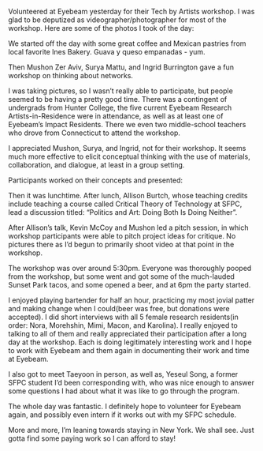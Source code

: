 Volunteered at Eyebeam yesterday for their Tech by Artists workshop. I was glad to be deputized as videographer/photographer for most of the workshop. Here are some of the photos I took of the day:



We started off the day with some great coffee and Mexican pastries from local favorite Ines Bakery. Guava y queso empanadas - yum.

Then Mushon Zer Aviv, Surya Mattu, and Ingrid Burrington gave a fun workshop on thinking about networks.


I was taking pictures, so I wasn’t really able to participate, but people seemed to be having a pretty good time. There was a contingent of undergrads from Hunter College, the five current Eyebeam Research Artists-in-Residence were in attendance, as well as at least one of Eyebeam’s Impact Residents. There we even two middle-school teachers who drove from Connecticut to attend the workshop.

I appreciated Mushon, Surya, and Ingrid, not for their workshop. It seems much more effective to elicit conceptual thinking with the use of materials, collaboration, and dialogue, at least in a group setting.


Participants worked on their concepts and presented:



Then it was lunchtime. After lunch, Allison Burtch, whose teaching credits include teaching a course called Critical Theory of Technology at SFPC, lead a discussion titled: “Politics and Art: Doing Both Is Doing Neither”.



After Allison’s talk, Kevin McCoy and Mushon led a pitch session, in which workshop participants were able to pitch project ideas for critique. No pictures there as I’d begun to primarily shoot video at that point in the workshop.

The workshop was over around 5:30pm. Everyone was thoroughly pooped from the workshop, but some went and got some of the much-lauded Sunset Park tacos, and some opened a beer, and at 6pm the party started.

I enjoyed playing bartender for half an hour, practicing my most jovial patter and making change when I could(beer was free, but donations were accepted). I did short interviews with all 5 female research residents(in order: Nora, Morehshin, Mimi, Macon, and Karolina). I really enjoyed to talking to all of them and really appreciated their participation after a long day at the workshop. Each is doing legitimately interesting work and I hope to work with Eyebeam and them again in documenting their work and time at Eyebeam.

I also got to meet Taeyoon in person, as well as, Yeseul Song, a former SFPC student I’d been corresponding with, who was nice enough to answer some questions I had about what it was like to go through the program.

The whole day was fantastic. I definitely hope to volunteer for Eyebeam again, and possibly even intern if it works out with my SFPC schedule.

More and more, I’m leaning towards staying in New York. We shall see. Just gotta find some paying work so I can afford to stay!
